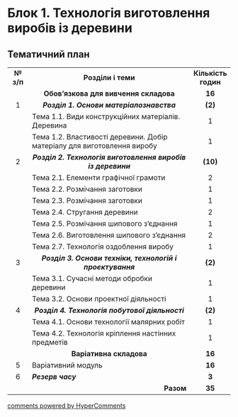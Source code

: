 <div id="hypercomments_widget" class="js-hypercomments-widget invisible"></div>

# Блок 1. Технологія виготовлення виробів із деревини

## Тематичний план

<table>
  <tr>
    <td width="10%" align="center"><b>№ з/п</b></td>
    <td width="80%" align="center"><b>Розділи  і теми</b></td>
    <td width="10%" align="center"><b>Кількість годин</b></td>
  </tr>
  <tr>
    <td width="10%" align="center"></td>
    <td width="80%" align="center"><b>Обов’язкова для вивчення складова</b></td>
    <td width="10%" align="center"><b>16</b></td>
  </tr>
  <tr>
    <td width="10%" align="center">1</td>
    <td width="80%" align="center"><b><i>Розділ 1. Основи матеріалознавства</i></b></td>
    <td width="10%" align="center"><b>(2)</b></td>
  </tr>
  <tr>
    <td width="10%" align="center"></td>
    <td width="80%" style="vertical-align:top !important;">Тема 1.1. Види конструкційних матеріалів. Деревина</td>
    <td width="10%" align="center">1</td>
  </tr>
  <tr>
    <td width="10%" align="center"></td>
    <td width="80%" style="vertical-align:top !important;">Тема 1.2. Властивості деревини. Добір матеріалу для виготовлення виробу</td>
    <td width="10%" align="center">1</td>
  </tr>
  <tr>
    <td width="10%" align="center">2</td>
    <td width="80%" align="center"><b><i>Розділ 2. Технологія виготовлення виробів із деревини</i></b></td>
    <td width="10%" align="center"><b>(10)</b></td>
  </tr>
  <tr>
    <td width="10%" align="center" rowspan="7"></td>
    <td width="80%" style="vertical-align:top !important;">Тема 2.1. Елементи графічної грамоти</td>
    <td width="10%" align="center">2</td>
  </tr>
  <tr>
    <td width="80%" style="vertical-align:top !important;">Тема 2.2. Розмічання заготовки</td>
    <td width="10%" align="center">1</td>
  </tr>
  <tr>
    <td width="80%" style="vertical-align:top !important;">Тема 2.3. Розмічання заготовки </td>
    <td width="10%" align="center">1</td>
  </tr>  
  <tr>
    <td width="80%" style="vertical-align:top !important;">Тема 2.4.  Стругання деревини</td>
    <td width="10%" align="center">2</td>
  </tr>
  <tr>
    <td width="80%" style="vertical-align:top !important;">Тема 2.5. Розмічання шипового з’єднання </td>
    <td width="10%" align="center">1</td>
  </tr>
  <tr>
    <td width="80%" style="vertical-align:top !important;">Тема 2.6. Виготовлення шипового з’єднання </td>
    <td width="10%" align="center">2</td>
  </tr>
  <tr>
    <td width="80%" style="vertical-align:top !important;">Тема 2.7. Технологія  оздоблення виробу</td>
    <td width="10%" align="center">1</td>
  </tr>
  <tr>
    <td width="10%" align="center">3</td>
    <td width="80%" align="center"><b><i>Розділ 3. Основи техніки, технологій і проектування</i></b></td>
    <td width="10%" align="center"><b>(2)</b></td>
  </tr>
  <tr>
    <td width="10%" align="center" rowspan="2"></td>
    <td width="80%" style="vertical-align:top !important;">Тема 3.1. Сучасні методи обробки деревини</td>
    <td width="10%" align="center">1</td>
  </tr>
  <tr>
    <td width="80%" style="vertical-align:top !important;">Тема 3.2. Основи проектної діяльності</td>
    <td width="10%" align="center">1</td>
  </tr>
  <tr>
    <td width="10%" align="center">4</td>
    <td width="80%" align="center"><b><i>Розділ 4. Технологія побутової діяльності</i></b></td>
    <td width="10%" align="center"><b>(2)</b></td>
  </tr>
  <tr>
    <td width="10%" align="center" rowspan="2"></td>
    <td width="80%" style="vertical-align:top !important;">Тема 4.1. Основи технології малярних робіт</td>
    <td width="10%" align="center">1</td>
  </tr>
  <tr>
    <td width="80%" style="vertical-align:top !important;">Тема 4.2. Технологія кріплення настінних предметів</td>
    <td width="10%" align="center">1</td>
  </tr>
  <tr>
    <td width="10%" align="center"></td>
    <td width="80%" align="center"><b>Варіативна складова</b></td>
    <td width="10%" align="center"><b>16</b></td>
  </tr>
  <tr>
    <td width="10%" align="center">5</td>
    <td width="80%" style="vertical-align:top !important;">Варіативний модуль</td>
    <td width="10%" align="center"><b>16</b></td>
  </tr>
  <tr>
    <td width="10%" align="center">6</td>
    <td width="80%" style="vertical-align:top !important;"><b><i>Резерв часу</i></b></td>
    <td width="10%" align="center"><b>3</b></td>
  </tr>
  <tr>
    <td width="10%" align="center"></td>
    <td width="80%" align="right"><b>Разом</b></td>
    <td width="10%" align="center"><b>35</b></td>
  </tr>
</table>

<div class="js-hypercomments-container">
<a href="http://hypercomments.com" class="hc-link" title="comments widget">comments powered by HyperComments</a>
</div>